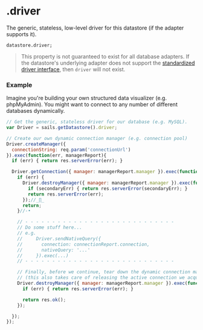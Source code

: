 # .driver

The generic, stateless, low-level driver for this datastore (if the adapter supports it).

```usage
datastore.driver;
```

> This property is not guaranteed to exist for all database adapters.  If the datastore's underlying adapter does not support the [standardized driver interface](https://github.com/node-machine/driver-interface), then `driver` will not exist.


### Example

Imagine you're building your own structured data visualizer (e.g. phpMyAdmin).  You might want to connect to any number of different databases dynamically.

```javascript
// Get the generic, stateless driver for our database (e.g. MySQL).
var Driver = sails.getDatastore().driver;

// Create our own dynamic connection manager (e.g. connection pool)
Driver.createManager({
  connectionString: req.param('connectionUrl')
}).exec(function(err, managerReport){
  if (err) { return res.serverError(err); }

  Driver.getConnection({ manager: managerReport.manager }).exec(function(err, connectionReport) {
    if (err) {
      Driver.destroyManager({ manager: managerReport.manager }).exec(function (secondaryErr) {
        if (secondaryErr) { return res.serverError(secondaryErr); }
        return res.serverError(err);
      });//_∏_
      return;
    }//-•

    // - - - - - - - - - - - - - - - - - - - - - - - - - - - -
    // Do some stuff here...
    // e.g.
    //     Driver.sendNativeQuery({
    //       connection: connectionReport.connection,
    //       nativeQuery: '...'
    //     }).exec(...)
    // - - - - - - - - - - - - - - - - - - - - - - - - - - - -

    // Finally, before we continue, tear down the dynamic connection manager.
    // (this also takes care of releasing the active connection we acquired above)
    Driver.destroyManager({ manager: managerReport.manager }).exec(function (err) {
      if (err) { return res.serverError(err); }

      return res.ok();
    });

  });
});
```

<docmeta name="displayName" value=".driver">
<docmeta name="pageType" value="property">
